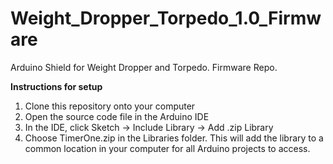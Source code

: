 # Weight_Dropper_Torpedo_1.0_Firmware
Arduino Shield for Weight Dropper and Torpedo. Firmware Repo.

**Instructions for setup**
1) Clone this repository onto your computer
2) Open the source code file in the Arduino IDE
3) In the IDE, click Sketch -> Include Library -> Add .zip Library
4) Choose TimerOne.zip in the Libraries folder. This will add the library to a common location in your computer for all Arduino projects to access.
